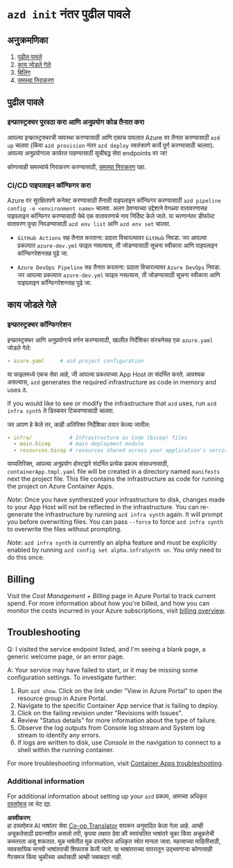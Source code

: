 <!--
CO_OP_TRANSLATOR_METADATA:
{
  "original_hash": "be745fda2aef9ee7ea772119fc6cdcf7",
  "translation_date": "2025-05-17T14:15:32+00:00",
  "source_file": "04-PracticalImplementation/samples/csharp/src/next-steps.md",
  "language_code": "mr"
}
-->
# `azd init` नंतर पुढील पावले

## अनुक्रमणिका

1. [पुढील पावले](../../../../../../04-PracticalImplementation/samples/csharp/src)
2. [काय जोडले गेले](../../../../../../04-PracticalImplementation/samples/csharp/src)
3. [बिलिंग](../../../../../../04-PracticalImplementation/samples/csharp/src)
4. [समस्या निराकरण](../../../../../../04-PracticalImplementation/samples/csharp/src)

## पुढील पावले

### इन्फ्रास्ट्रक्चर पुरवठा करा आणि अनुप्रयोग कोड तैनात करा

आपल्या इन्फ्रास्ट्रक्चरची व्यवस्था करण्यासाठी आणि एकाच पावलात Azure वर तैनात करण्यासाठी `azd up` चालवा (किंवा `azd provision` नंतर `azd deploy` स्वतंत्रपणे कार्ये पूर्ण करण्यासाठी चालवा). आपल्या अनुप्रयोगाला कार्यरत पाहण्यासाठी सूचीबद्ध सेवा endpoints वर जा!

कोणत्याही समस्यांचे निराकरण करण्यासाठी, [समस्या निराकरण](../../../../../../04-PracticalImplementation/samples/csharp/src) पहा.

### CI/CD पाइपलाइन कॉन्फिगर करा

Azure वर सुरक्षितपणे कनेक्ट करण्यासाठी तैनाती पाइपलाइन कॉन्फिगर करण्यासाठी `azd pipeline config -e <environment name>` चालवा. अलग ठेवण्याच्या उद्देशाने वेगळ्या वातावरणासह पाइपलाइन कॉन्फिगर करण्यासाठी येथे एक वातावरणाचे नाव निर्दिष्ट केले जाते. या चरणानंतर डीफॉल्ट वातावरण पुन्हा निवडण्यासाठी `azd env list` आणि `azd env set` चालवा.

- `GitHub Actions` सह तैनात करताना: प्रदाता विचारल्यावर `GitHub` निवडा. जर आपल्या प्रकल्पात `azure-dev.yml` फाइल नसल्यास, ती जोडण्यासाठी सूचना स्वीकारा आणि पाइपलाइन कॉन्फिगरेशनसह पुढे जा.

- `Azure DevOps Pipeline` सह तैनात करताना: प्रदाता विचारल्यावर `Azure DevOps` निवडा. जर आपल्या प्रकल्पात `azure-dev.yml` फाइल नसल्यास, ती जोडण्यासाठी सूचना स्वीकारा आणि पाइपलाइन कॉन्फिगरेशनसह पुढे जा.

## काय जोडले गेले

### इन्फ्रास्ट्रक्चर कॉन्फिगरेशन

इन्फ्रास्ट्रक्चर आणि अनुप्रयोगाचे वर्णन करण्यासाठी, खालील निर्देशिका संरचनेसह एक `azure.yaml` जोडले गेले:

```yaml
- azure.yaml     # azd project configuration
```

या फाइलमध्ये एकच सेवा आहे, जी आपल्या प्रकल्पाच्या App Host ला संदर्भित करते. आवश्यक असल्यास, `azd` generates the required infrastructure as code in memory and uses it.

If you would like to see or modify the infrastructure that `azd` uses, run `azd infra synth` ते डिस्कवर टिकवण्यासाठी चालवा.

जर आपण हे केले तर, काही अतिरिक्त निर्देशिका तयार केल्या जातील:

```yaml
- infra/            # Infrastructure as Code (bicep) files
  - main.bicep      # main deployment module
  - resources.bicep # resources shared across your application's services
```

याव्यतिरिक्त, आपल्या अनुप्रयोग होस्टद्वारे संदर्भित प्रत्येक प्रकल्प संसाधनासाठी, `containerApp.tmpl.yaml` file will be created in a directory named `manifests` next the project file. This file contains the infrastructure as code for running the project on Azure Container Apps.

*Note*: Once you have synthesized your infrastructure to disk, changes made to your App Host will not be reflected in the infrastructure. You can re-generate the infrastructure by running `azd infra synth` again. It will prompt you before overwriting files. You can pass `--force` to force `azd infra synth` to overwrite the files without prompting.

*Note*: `azd infra synth` is currently an alpha feature and must be explicitly enabled by running `azd config set alpha.infraSynth on`. You only need to do this once.

## Billing

Visit the *Cost Management + Billing* page in Azure Portal to track current spend. For more information about how you're billed, and how you can monitor the costs incurred in your Azure subscriptions, visit [billing overview](https://learn.microsoft.com/azure/developer/intro/azure-developer-billing).

## Troubleshooting

Q: I visited the service endpoint listed, and I'm seeing a blank page, a generic welcome page, or an error page.

A: Your service may have failed to start, or it may be missing some configuration settings. To investigate further:

1. Run `azd show`. Click on the link under "View in Azure Portal" to open the resource group in Azure Portal.
2. Navigate to the specific Container App service that is failing to deploy.
3. Click on the failing revision under "Revisions with Issues".
4. Review "Status details" for more information about the type of failure.
5. Observe the log outputs from Console log stream and System log stream to identify any errors.
6. If logs are written to disk, use *Console* in the navigation to connect to a shell within the running container.

For more troubleshooting information, visit [Container Apps troubleshooting](https://learn.microsoft.com/azure/container-apps/troubleshooting). 

### Additional information

For additional information about setting up your `azd` प्रकल्प, आमच्या अधिकृत [दस्तऐवज](https://learn.microsoft.com/azure/developer/azure-developer-cli/make-azd-compatible?pivots=azd-convert) ला भेट द्या.

**अस्वीकरण**:  
हा दस्तऐवज AI भाषांतर सेवा [Co-op Translator](https://github.com/Azure/co-op-translator) वापरून अनुवादित केला गेला आहे. आम्ही अचूकतेसाठी प्रयत्नशील असलो तरी, कृपया लक्षात ठेवा की स्वयंचलित भाषांतरे चुका किंवा अचूकतेची कमतरता असू शकतात. मूळ भाषेतील मूळ दस्तऐवज अधिकृत स्रोत मानला जावा. महत्त्वाच्या माहितीसाठी, व्यावसायिक मानवी भाषांतराची शिफारस केली जाते. या भाषांतराच्या वापरातून उद्भवणार्‍या कोणत्याही गैरसमज किंवा चुकीच्या अर्थासाठी आम्ही जबाबदार नाही.